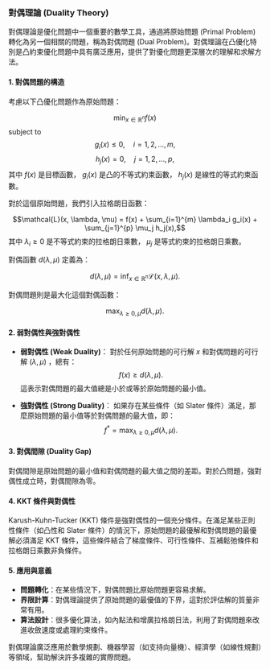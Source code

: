 ### 對偶理論 (Duality Theory)

對偶理論是優化問題中一個重要的數學工具，通過將原始問題 (Primal Problem) 轉化為另一個相關的問題，稱為對偶問題 (Dual Problem)。對偶理論在凸優化特別是凸約束優化問題中具有廣泛應用，提供了對優化問題更深層次的理解和求解方法。

#### 1. **對偶問題的構造**

考慮以下凸優化問題作為原始問題：

$$\min_{x \in \mathbb{R}^n} f(x)$$
subject to
$$g_i(x) \leq 0, \quad i = 1, 2, \ldots, m,$$
$$h_j(x) = 0, \quad j = 1, 2, \ldots, p,$$
其中  $f(x)$  是目標函數， $g_i(x)$  是凸的不等式約束函數， $h_j(x)$  是線性的等式約束函數。

對於這個原始問題，我們引入拉格朗日函數：

$$\mathcal{L}(x, \lambda, \mu) = f(x) + \sum_{i=1}^{m} \lambda_i g_i(x) + \sum_{j=1}^{p} \mu_j h_j(x),$$
其中  $\lambda_i \geq 0$  是不等式約束的拉格朗日乘數， $\mu_j$  是等式約束的拉格朗日乘數。

對偶函數  $d(\lambda, \mu)$  定義為：

$$d(\lambda, \mu) = \inf_{x \in \mathbb{R}^n} \mathcal{L}(x, \lambda, \mu).$$

對偶問題則是最大化這個對偶函數：

$$\max_{\lambda \geq 0, \mu} d(\lambda, \mu).$$

#### 2. **弱對偶性與強對偶性**

- **弱對偶性 (Weak Duality)**：
  對於任何原始問題的可行解  $x$  和對偶問題的可行解  $(\lambda, \mu)$ ，總有：
  $$f(x) \geq d(\lambda, \mu).$$
  這表示對偶問題的最大值總是小於或等於原始問題的最小值。

- **強對偶性 (Strong Duality)**：
  如果存在某些條件（如 Slater 條件）滿足，那麼原始問題的最小值等於對偶問題的最大值，即：
  $$f^* = \max_{\lambda \geq 0, \mu} d(\lambda, \mu).$$

#### 3. **對偶間隙 (Duality Gap)**

對偶間隙是原始問題的最小值和對偶問題的最大值之間的差距。對於凸問題，強對偶性成立時，對偶間隙為零。

#### 4. **KKT 條件與對偶性**

Karush-Kuhn-Tucker (KKT) 條件是強對偶性的一個充分條件。在滿足某些正則性條件（如凸性和 Slater 條件）的情況下，原始問題的最優解和對偶問題的最優解必須滿足 KKT 條件，這些條件結合了梯度條件、可行性條件、互補鬆弛條件和拉格朗日乘數非負條件。

#### 5. **應用與意義**

- **問題轉化**：在某些情況下，對偶問題比原始問題更容易求解。
- **界限計算**：對偶理論提供了原始問題的最優值的下界，這對於評估解的質量非常有用。
- **算法設計**：很多優化算法，如內點法和增廣拉格朗日法，利用了對偶問題來改進收斂速度或處理約束條件。

對偶理論廣泛應用於數學規劃、機器學習（如支持向量機）、經濟學（如線性規劃）等領域，幫助解決許多複雜的實際問題。